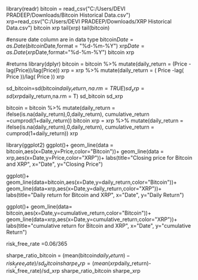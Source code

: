 library(readr)
bitcoin = read_csv("C:/Users/DEVI PRADEEP/Downloads/Bitcoin Historical Data.csv")
xrp=read_csv("C:/Users/DEVI PRADEEP/Downloads/XRP Historical Data.csv")
bitcoin
xrp
tail(xrp)
tail(bitcoin)

#ensure date column are in data type
bitcoin$Date = as.Date(bitcoin$Date,format = "%d-%m-%Y")
xrp$Date = as.Date(xrp$Date,format="%d-%m-%Y")
bitcoin
xrp

#returns
library(dplyr)
bitcoin = bitcoin %>%
  mutate(daily_return = (Price - lag(Price))/lag(Price))
xrp = xrp %>%
  mutate(daily_return = ( Price -lag( Price ))/lag( Price ))
xrp

sd_bitcoin=sd(bitcoin$daily_return,na.rm = TRUE)
sd_xrp = sd(xrp$daily_return,na.rm = T)
sd_bitcoin
sd_xrp

bitcoin = bitcoin %>%
  mutate(daily_return = ifelse(is.na(daily_return),0,daily_return),
         cumulative_return =cumprod(1+daily_return))
bitcoin
xrp = xrp %>%
  mutate(daily_return = ifelse(is.na(daily_return),0,daily_return),
         cumulative_return = cumprod(1+daily_return))
xrp


library(ggplot2)
ggplot()+
  geom_line(data = bitcoin,aes(x=Date,y=Price,color="Bitcoin"))+
  geom_line(data = xrp,aes(x=Date,y=Price,color="XRP"))+
  labs(title="Closing price for Bitcoin and XRP",
       x="Date",
       y="Closing Price")

ggplot()+
  geom_line(data=bitcoin,aes(x=Date,y=daily_return,color="Bitcoin"))+
  geom_line(data=xrp,aes(x=Date,y=daily_return,color="XRP"))+
  labs(title="Daily return for Bitcoin and XRP",
       x="Date",
       y="Daily Return")

ggplot()+
  geom_line(data= bitcoin,aes(x=Date,y=cumulative_return,color="Bitcoin"))+
  geom_line(data=xrp,aes(x=Date,y=cumulative_return,color="XRP"))+
  labs(title="cumulative return for Bitcoin and XRP",
       x="Date",
       y="cumulative Return")

risk_free_rate =0.06/365

sharpe_ratio_bitcoin = (mean(bitcoin$daily_return)-risk_free_rate)/sd_bitcoin
sharpe_xrp = (mean(xrp$daily_return)-risk_free_rate)/sd_xrp
sharpe_ratio_bitcoin
sharpe_xrp

